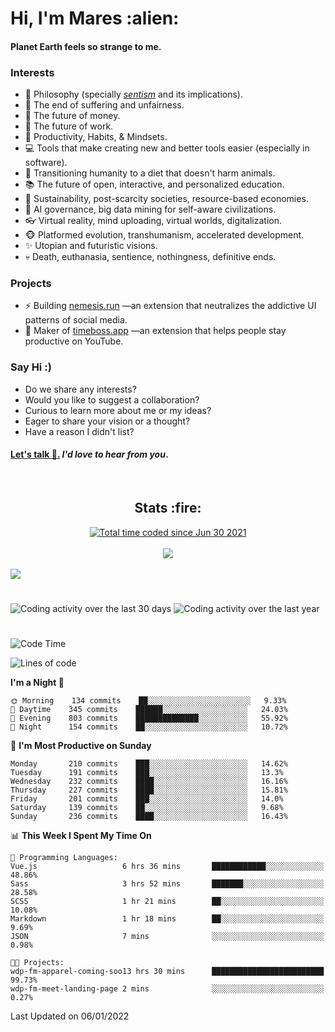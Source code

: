 <h1>Hi, I'm Mares :alien:</h1>

#### Planet Earth feels so strange to me.

### **Interests**

- 🌊 Philosophy (specially [_sentism_][sentismmedium] and its implications).
- 🎯 The end of suffering and unfairness.
- 💸 The future of money.
- 💼 The future of work.
- 🧠 Productivity, Habits, & Mindsets.
- 💻 Tools that make creating new and better tools easier (especially in software).
- 🥗 Transitioning humanity to a diet that doesn't harm animals.
- 📚 The future of open, interactive, and personalized education.
- 🌱 Sustainability, post-scarcity societies, resource-based economies.
- 🤖 AI governance, big data mining for self-aware civilizations.
- 👓 Virtual reality, mind uploading, virtual worlds, digitalization.
- 🐵 Platformed evolution, transhumanism, accelerated development.
- ✨ Utopian and futuristic visions.
- 💀 Death, euthanasia, sentience, nothingness, definitive ends.


### **Projects**

- ⚡ Building [nemesis.run](https://nemesis.run) —an extension that neutralizes the addictive UI patterns of social media.
- 💎 Maker of [timeboss.app](https://timeboss.app) —an extension that helps people stay productive on YouTube.


### **Say Hi :)**

- Do we share any interests?
- Would you like to suggest a collaboration?
- Curious to learn more about me or my ideas?
- Eager to share your vision or a thought?
- Have a reason I didn't list?

#### [Let's talk :wave:.](mailto:mareszhar@gmail.com) _I'd love to hear from you_.

[sentismmedium]: https://medium.com/@mareszhar/born-a-prisoner-a-reflection-about-life-its-struggles-and-a-plan-to-escape-d8566ce9b026

<br>

<h2 align="center">Stats :fire:</h2>

<div align="center">
  <a href="https://wakatime.com/@cfdc0e0d-4860-4b62-9ff0-cb659185525e">
    <img src="https://wakatime.com/badge/user/cfdc0e0d-4860-4b62-9ff0-cb659185525e.svg" alt="Total time coded since Jun 30 2021" />
  </a>
</div>

<br>

<div align="center">
  <img src="https://github-readme-streak-stats.herokuapp.com?user=mareszhar&theme=black-ice&hide_border=true&stroke=FFFFFF15&ring=DF8FFE&fire=DF8FFE&currStreakLabel=DF8FFE&background=1A232A&currStreakNum=86FFAB&dates=B1AAB3FF">
</div>

<!-- Add or remove this: &dates=B1AAB3FF at the end of the streak stats URL if they get bugged and aren't updating -->

<br>

<img src="https://activity-graph.herokuapp.com/graph?username=mareszhar&theme=nord&bg_color=00000000&color=979797&line=DF8FFE&point=00000000&area=true&hide_border=true">

<br>

<h1></h1>

<img src="https://wakatime.com/share/@mares/5df0ff02-9c79-41b4-b540-51dc9c65a57b.svg" alt="Coding activity over the last 30 days" />
<img src="https://wakatime.com/share/@mares/ea89ba71-f374-40af-930c-e0655909fe37.svg" alt="Coding activity over the last year" />

<h1></h1>

<!--START_SECTION:waka-->
![Code Time](http://img.shields.io/badge/Code%20Time-421%20hrs%201%20min-blue)

![Lines of code](https://img.shields.io/badge/From%20Hello%20World%20I%27ve%20Written-126%20Thousand%20lines%20of%20code-blue)

**I'm a Night 🦉** 

```text
🌞 Morning    134 commits    ██░░░░░░░░░░░░░░░░░░░░░░░   9.33% 
🌆 Daytime    345 commits    ██████░░░░░░░░░░░░░░░░░░░   24.03% 
🌃 Evening    803 commits    ██████████████░░░░░░░░░░░   55.92% 
🌙 Night      154 commits    ██░░░░░░░░░░░░░░░░░░░░░░░   10.72%

```
📅 **I'm Most Productive on Sunday** 

```text
Monday       210 commits    ███░░░░░░░░░░░░░░░░░░░░░░   14.62% 
Tuesday      191 commits    ███░░░░░░░░░░░░░░░░░░░░░░   13.3% 
Wednesday    232 commits    ████░░░░░░░░░░░░░░░░░░░░░   16.16% 
Thursday     227 commits    ████░░░░░░░░░░░░░░░░░░░░░   15.81% 
Friday       201 commits    ███░░░░░░░░░░░░░░░░░░░░░░   14.0% 
Saturday     139 commits    ██░░░░░░░░░░░░░░░░░░░░░░░   9.68% 
Sunday       236 commits    ████░░░░░░░░░░░░░░░░░░░░░   16.43%

```


📊 **This Week I Spent My Time On** 

```text
💬 Programming Languages: 
Vue.js                   6 hrs 36 mins       ████████████░░░░░░░░░░░░░   48.86% 
Sass                     3 hrs 52 mins       ███████░░░░░░░░░░░░░░░░░░   28.58% 
SCSS                     1 hr 21 mins        ██░░░░░░░░░░░░░░░░░░░░░░░   10.08% 
Markdown                 1 hr 18 mins        ██░░░░░░░░░░░░░░░░░░░░░░░   9.69% 
JSON                     7 mins              ░░░░░░░░░░░░░░░░░░░░░░░░░   0.98%

🐱‍💻 Projects: 
wdp-fm-apparel-coming-soo13 hrs 30 mins      █████████████████████████   99.73% 
wdp-fm-meet-landing-page 2 mins              ░░░░░░░░░░░░░░░░░░░░░░░░░   0.27%

```


 Last Updated on 06/01/2022
<!--END_SECTION:waka-->
